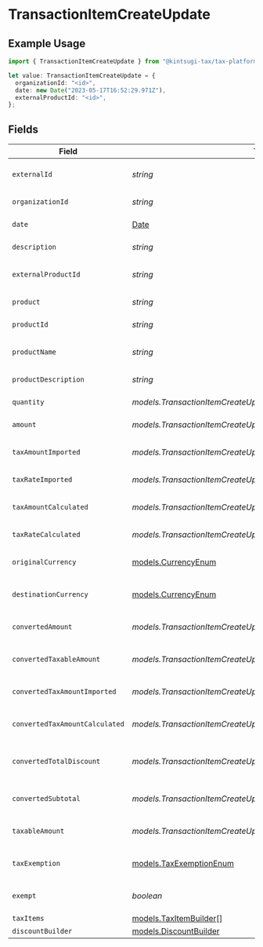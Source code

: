# TransactionItemCreateUpdate

## Example Usage

```typescript
import { TransactionItemCreateUpdate } from "@kintsugi-tax/tax-platform-sdk/models";

let value: TransactionItemCreateUpdate = {
  organizationId: "<id>",
  date: new Date("2023-05-17T16:52:29.971Z"),
  externalProductId: "<id>",
};
```

## Fields

| Field                                                                                         | Type                                                                                          | Required                                                                                      | Description                                                                                   |
| --------------------------------------------------------------------------------------------- | --------------------------------------------------------------------------------------------- | --------------------------------------------------------------------------------------------- | --------------------------------------------------------------------------------------------- |
| `externalId`                                                                                  | *string*                                                                                      | :heavy_minus_sign:                                                                            | External item identifier.                                                                     |
| `organizationId`                                                                              | *string*                                                                                      | :heavy_check_mark:                                                                            | Organization identifier.                                                                      |
| `date`                                                                                        | [Date](https://developer.mozilla.org/en-US/docs/Web/JavaScript/Reference/Global_Objects/Date) | :heavy_check_mark:                                                                            | Date/time of item.                                                                            |
| `description`                                                                                 | *string*                                                                                      | :heavy_minus_sign:                                                                            | Item description                                                                              |
| `externalProductId`                                                                           | *string*                                                                                      | :heavy_check_mark:                                                                            | External product identifier.                                                                  |
| `product`                                                                                     | *string*                                                                                      | :heavy_minus_sign:                                                                            | Product name                                                                                  |
| `productId`                                                                                   | *string*                                                                                      | :heavy_minus_sign:                                                                            | Product identifier.                                                                           |
| `productName`                                                                                 | *string*                                                                                      | :heavy_minus_sign:                                                                            | Product name (detailed)                                                                       |
| `productDescription`                                                                          | *string*                                                                                      | :heavy_minus_sign:                                                                            | Product description                                                                           |
| `quantity`                                                                                    | *models.TransactionItemCreateUpdateQuantity*                                                  | :heavy_minus_sign:                                                                            | Quantity of item.                                                                             |
| `amount`                                                                                      | *models.TransactionItemCreateUpdateAmount*                                                    | :heavy_minus_sign:                                                                            | Item amount.                                                                                  |
| `taxAmountImported`                                                                           | *models.TransactionItemCreateUpdateTaxAmountImported*                                         | :heavy_minus_sign:                                                                            | Imported tax amount for the item.                                                             |
| `taxRateImported`                                                                             | *models.TransactionItemCreateUpdateTaxRateImported*                                           | :heavy_minus_sign:                                                                            | Imported tax rate.                                                                            |
| `taxAmountCalculated`                                                                         | *models.TransactionItemCreateUpdateTaxAmountCalculated*                                       | :heavy_minus_sign:                                                                            | Calculated tax amount for the item.                                                           |
| `taxRateCalculated`                                                                           | *models.TransactionItemCreateUpdateTaxRateCalculated*                                         | :heavy_minus_sign:                                                                            | Calculated tax rate.                                                                          |
| `originalCurrency`                                                                            | [models.CurrencyEnum](../models/currencyenum.md)                                              | :heavy_minus_sign:                                                                            | Original currency code.                                                                       |
| `destinationCurrency`                                                                         | [models.CurrencyEnum](../models/currencyenum.md)                                              | :heavy_minus_sign:                                                                            | Destination currency code.                                                                    |
| `convertedAmount`                                                                             | *models.TransactionItemCreateUpdateConvertedAmount*                                           | :heavy_minus_sign:                                                                            | Converted item amount.                                                                        |
| `convertedTaxableAmount`                                                                      | *models.TransactionItemCreateUpdateConvertedTaxableAmount*                                    | :heavy_minus_sign:                                                                            | Converted taxable amount.                                                                     |
| `convertedTaxAmountImported`                                                                  | *models.TransactionItemCreateUpdateConvertedTaxAmountImported*                                | :heavy_minus_sign:                                                                            | Converted imported tax amount.                                                                |
| `convertedTaxAmountCalculated`                                                                | *models.TransactionItemCreateUpdateConvertedTaxAmountCalculated*                              | :heavy_minus_sign:                                                                            | Converted calculated tax amount                                                               |
| `convertedTotalDiscount`                                                                      | *models.TransactionItemCreateUpdateConvertedTotalDiscount*                                    | :heavy_minus_sign:                                                                            | Converted total discount amount.                                                              |
| `convertedSubtotal`                                                                           | *models.TransactionItemCreateUpdateConvertedSubtotal*                                         | :heavy_minus_sign:                                                                            | Converted subtotal amount.                                                                    |
| `taxableAmount`                                                                               | *models.TransactionItemCreateUpdateTaxableAmount*                                             | :heavy_minus_sign:                                                                            | Taxable amount for the item.                                                                  |
| `taxExemption`                                                                                | [models.TaxExemptionEnum](../models/taxexemptionenum.md)                                      | :heavy_minus_sign:                                                                            | Tax exemption status.                                                                         |
| `exempt`                                                                                      | *boolean*                                                                                     | :heavy_minus_sign:                                                                            | Indicates if the item is exempt.                                                              |
| `taxItems`                                                                                    | [models.TaxItemBuilder](../models/taxitembuilder.md)[]                                        | :heavy_minus_sign:                                                                            | N/A                                                                                           |
| `discountBuilder`                                                                             | [models.DiscountBuilder](../models/discountbuilder.md)                                        | :heavy_minus_sign:                                                                            | N/A                                                                                           |